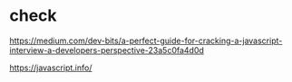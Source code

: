 # check 
https://medium.com/dev-bits/a-perfect-guide-for-cracking-a-javascript-interview-a-developers-perspective-23a5c0fa4d0d


https://javascript.info/
